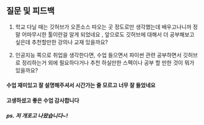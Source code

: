 
## 질문 및 피드백

1. 학교 다닐 때는 깃허브가 오픈소스 따오는 곳 정도로만 생각했는데 배우고나니까 정말 어마무시한 툴이란걸 알게 되었네요 , 앞으로도 깃허브에 대해서 더 공부해보고 싶은데 추천할만한 강의나 교재 있을까요?


2. 인공지능 쪽으로 취업을 생각한다면, 수업 들으면서 파이썬 관련 공부하면서 깃허브로 정리하는거 외에 필요하다거나 추천 하실만한 스펙이나 공부 할 만한 것이 뭐가 있을까요?


####  수업 재미있고 잘 설명해주셔서 시간가는 줄 모르고 너무 잘 들었네요

#### 고생하셨고 좋은 수업 감사합니다

##### ps. 저 개포고 나왔습니다~!




